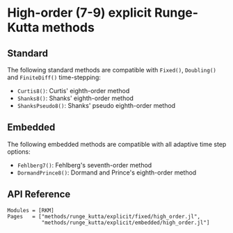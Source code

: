 
# High-order (7-9) explicit Runge-Kutta methods

## Standard

The following standard methods are compatible with `Fixed()`, `Doubling()` and `FiniteDiff()` time-stepping:

- `Curtis8()`: Curtis' eighth-order method
- `Shanks8()`: Shanks' eighth-order method
- `ShanksPseudo8()`: Shanks' pseudo eighth-order method

## Embedded

The following embedded methods are compatible with all adaptive time step options:

- `Fehlberg7()`: Fehlberg's seventh-order method
- `DormandPrince8()`: Dormand and Prince's eighth-order method

## API Reference

```@autodocs
Modules = [RKM]
Pages   = ["methods/runge_kutta/explicit/fixed/high_order.jl",
           "methods/runge_kutta/explicit/embedded/high_order.jl"]
```
